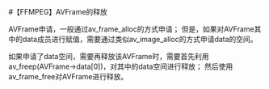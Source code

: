 #【FFMPEG】AVFrame的释放

AVFrame申请，一般通过av_frame_alloc的方式申请；
但是，如果对AVFrame其中的data成员进行赋值，需要通过类似av_image_alloc的方式申请data的空间。

如果申请了data空间，需要再释放该AVFrame时，需要首先利用av_freep(AVFrame->data[0])，对其中的data空间进行释放；
然后使用av_frame_free对AVFrame进行释放。
